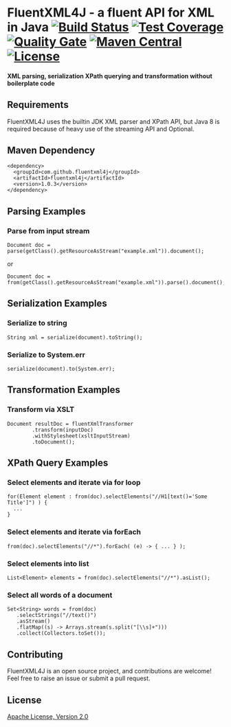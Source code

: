 # FluentXML4J - a fluent API for XML in Java [![Build Status](https://travis-ci.org/fluentxml4j/fluentxml4j.svg?branch=master)](https://travis-ci.org/fluentxml4j/fluentxml4j) [![Test Coverage](https://codecov.io/gh/fluentxml4j/fluentxml4j/branch/master/graph/badge.svg)](https://codecov.io/gh/fluentxml4j/fluentxml4j) [![Quality Gate](https://sonarqube.com/api/badges/gate?key=com.github.fluentxml4j:fluentxml4j)](https://sonarcloud.io/dashboard?id=com.github.fluentxml4j%3Afluentxml4j) [![Maven Central](https://img.shields.io/maven-central/v/com.github.fluentxml4j/fluentxml4j.svg)](https://search.maven.org/#search%7Cga%7C1%7Cfluentxml4j) [![License](https://img.shields.io/badge/License-Apache%202.0-blue.svg)](https://www.apache.org/licenses/LICENSE-2.0.txt)

#### XML parsing, serialization XPath querying and transformation without boilerplate code

## Requirements
FluentXML4J uses the builtin JDK XML parser and XPath API, but Java 8 is required because of heavy use
of the streaming API and Optional.

## Maven Dependency

```
<dependency>
  <groupId>com.github.fluentxml4j</groupId>
  <artifactId>fluentxml4j</artifactId>
  <version>1.0.3</version>
</dependency>
```

## Parsing Examples

### Parse from input stream
```
Document doc = parse(getClass().getResourceAsStream("example.xml")).document();
```

or

```
Document doc = from(getClass().getResourceAsStream("example.xml")).parse().document();
```

## Serialization Examples

### Serialize to string
```
String xml = serialize(document).toString();
```

### Serialize to System.err
```
serialize(document).to(System.err);
```

## Transformation Examples

### Transform via XSLT
```
Document resultDoc = fluentXmlTransformer
        .transform(inputDoc)
        .withStylesheet(xsltInputStream)
        .toDocument();
```

## XPath Query Examples

### Select elements and iterate via for loop
```
for(Element element : from(doc).selectElements("//H1[text()='Some Title']") ) {
  ...
}
```

### Select elements and iterate via forEach

```
from(doc).selectElements("//*").forEach( (e) -> { ... } );
```

### Select elements into list
```
List<Element> elements = from(doc).selectElements("//*").asList();
```

### Select all words of a document
```
Set<String> words = from(doc)
   .selectStrings("//text()")
   .asStream()
   .flatMap((s) -> Arrays.stream(s.split("[\\s]+")))
   .collect(Collectors.toSet());
```

## Contributing
FluentXML4J is an open source project, and contributions are welcome! Feel free to raise an issue or submit a pull request.

## License

[Apache License, Version 2.0](license)
